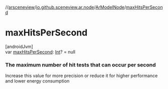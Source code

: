 //[arsceneview](../../../index.md)/[io.github.sceneview.ar.node](../index.md)/[ArModelNode](index.md)/[maxHitsPerSecond](max-hits-per-second.md)

# maxHitsPerSecond

[androidJvm]\
var [maxHitsPerSecond](max-hits-per-second.md): [Int](https://kotlinlang.org/api/latest/jvm/stdlib/kotlin/-int/index.html)? = null

###  The maximum number of hit tests that can occur per second

Increase this value for more precision or reduce it for higher performance and lower energy consumption
